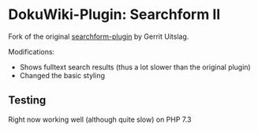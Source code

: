 # DokuWiki-Plugin: Searchform II

Fork of the original [searchform-plugin](https://www.dokuwiki.org/plugin:searchform) by Gerrit Uitslag.

Modifications:
* Shows fulltext search results (thus a lot slower than the original plugin)
* Changed the basic styling


## Testing

Right now working well (although quite slow) on PHP 7.3
